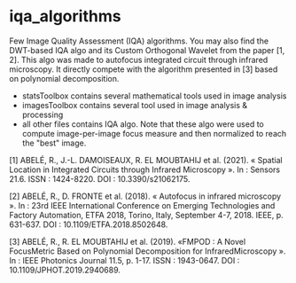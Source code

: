 # iqa_algorithms

Few Image Quality Assessment (IQA) algorithms.
You may also find the DWT-based IQA algo and its Custom Orthogonal Wavelet from the paper [1, 2]. This algo was made to autofocus integrated circuit through infrared microscopy. It directly compete with the algorithm presented in [3] based on polynomial decomposition.

- statsToolbox contains several mathematical tools used in image analysis
- imagesToolbox contains several tool used in image analysis & processing
- all other files contains IQA algo. Note that these algo were used to compute image-per-image focus measure and then normalized to reach the "best" image.


[1] ABELÉ, R., J.-L. DAMOISEAUX, R. EL MOUBTAHIJ et al. (2021). 
« Spatial Location in Integrated Circuits through Infrared Microscopy ». 
In : Sensors 21.6. 
ISSN : 1424-8220. 
DOI : 10.3390/s21062175.

[2] ABELÉ, R., D. FRONTE et al. (2018). « Autofocus in infrared microscopy ». 
In : 23rd IEEE International Conference on Emerging Technologies and Factory Automation, 
ETFA 2018, Torino, Italy, September 4-7, 2018. IEEE, p. 631-637. 
DOI : 10.1109/ETFA.2018.8502648.

[3] ABELÉ, R., R. EL MOUBTAHIJ et al. (2019). 
«FMPOD : A Novel FocusMetric Based on Polynomial Decomposition for InfraredMicroscopy ». 
In : IEEE Photonics Journal 11.5, p. 1-17. 
ISSN : 1943-0647. 
DOI : 10.1109/JPHOT.2019.2940689.
